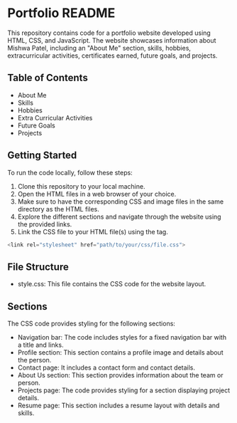 # Portfolio README
This repository contains code for a portfolio website developed using HTML, CSS, and JavaScript. The website showcases information about Mishwa Patel, including an "About Me" section, skills, hobbies, extracurricular activities, certificates earned, future goals, and projects.

## Table of Contents
- About Me
- Skills
- Hobbies
- Extra Curricular Activities
- Future Goals
- Projects

## Getting Started
To run the code locally, follow these steps:
1. Clone this repository to your local machine.
2. Open the HTML files in a web browser of your choice.
3. Make sure to have the corresponding CSS and image files in the same directory as the HTML files.
4. Explore the different sections and navigate through the website using the provided links.
5. Link the CSS file to your HTML file(s) using the <link> tag.
```python 
<link rel="stylesheet" href="path/to/your/css/file.css">
```

## File Structure
- style.css: This file contains the CSS code for the website layout.

## Sections
The CSS code provides styling for the following sections:

- Navigation bar: The code includes styles for a fixed navigation bar with a title and links.
- Profile section: This section contains a profile image and details about the person.
- Contact page: It includes a contact form and contact details.
- About Us section: This section provides information about the team or person.
- Projects page: The code provides styling for a section displaying project details.
- Resume page: This section includes a resume layout with details and skills.